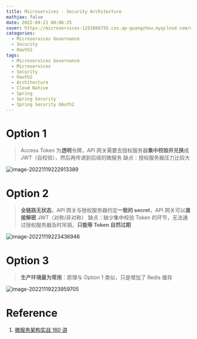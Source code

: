 ```yaml
---
title: Microservices - Security Architecture
mathjax: false
date: 2022-09-21 00:06:25
cover: https://microservices-1253868755.cos.ap-guangzhou.myqcloud.com/oauth2/security-architecture.svg
categories:
  - Microservices Governance
  - Security
  - Oauth2
tags:
  - Microservices Governance
  - Microservices
  - Security
  - Oauth2
  - Architecture
  - Cloud Native
  - Spring
  - Spring Security
  - Spring Security OAuth2
---
```


# Option 1

> Access Token 为**透明**令牌，API 网关需要去授权服务器**集中校验并兑换**成 JWT（自校验），然后再传递到后续的微服务
> 缺点：授权服务器压力比较大

![image-20221119222913389](https://microservices-1253868755.cos.ap-guangzhou.myqcloud.com/oauth2/image-20221119222913389.png)

<!-- more -->

# Option 2

> **全链路无状态**，API 网关与授权服务器约定**一致的 secret**，API 网关可以**直接解密** JWT（对称/非对称）
> 缺点：缺少集中校验 Token 的环节，无法通过授权服务器及时吊销，**只能等 Token 自然过期**

![image-20221119223436946](https://microservices-1253868755.cos.ap-guangzhou.myqcloud.com/oauth2/image-20221119223436946.png)

# Option 3

> **生产环境最为常用**：原理与 Option 1 类似，只是增加了 Redis 缓存

![image-20221119223959705](https://microservices-1253868755.cos.ap-guangzhou.myqcloud.com/oauth2/image-20221119223959705.png)

# Reference

1. [微服务架构实战 160 讲](https://time.geekbang.org/course/intro/100007001)

